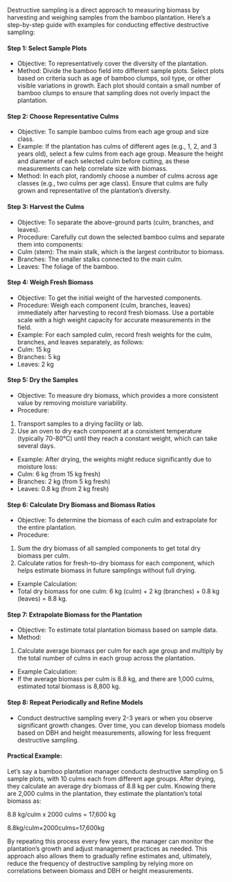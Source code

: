 


Destructive sampling is a direct approach to measuring biomass by harvesting and weighing samples from the bamboo plantation. Here’s a step-by-step guide with examples for conducting effective destructive sampling:

#### Step 1: Select Sample Plots
- Objective: To representatively cover the diversity of the plantation.
- Method: Divide the bamboo field into different sample plots. Select plots based on criteria such as age of bamboo clumps, soil type, or other visible variations in growth. Each plot should contain a small number of bamboo clumps to ensure that sampling does not overly impact the plantation.

#### Step 2: Choose Representative Culms
- Objective: To sample bamboo culms from each age group and size class.
- Example: If the plantation has culms of different ages (e.g., 1, 2, and 3 years old), select a few culms from each age group. Measure the height and diameter of each selected culm before cutting, as these measurements can help correlate size with biomass.
- Method: In each plot, randomly choose a number of culms across age classes (e.g., two culms per age class). Ensure that culms are fully grown and representative of the plantation’s diversity.

#### Step 3: Harvest the Culms
- Objective: To separate the above-ground parts (culm, branches, and leaves).
- Procedure: Carefully cut down the selected bamboo culms and separate them into components:
 - Culm (stem): The main stalk, which is the largest contributor to biomass.
 - Branches: The smaller stalks connected to the main culm.
 - Leaves: The foliage of the bamboo.

#### Step 4: Weigh Fresh Biomass
- Objective: To get the initial weight of the harvested components.
- Procedure: Weigh each component (culm, branches, leaves) immediately after harvesting to record fresh biomass. Use a portable scale with a high weight capacity for accurate measurements in the field.
- Example: For each sampled culm, record fresh weights for the culm, branches, and leaves separately, as follows:
 - Culm: 15 kg
 - Branches: 5 kg
 - Leaves: 2 kg

#### Step 5: Dry the Samples
- Objective: To measure dry biomass, which provides a more consistent value by removing moisture variability.
- Procedure:
 1. Transport samples to a drying facility or lab.
 2. Use an oven to dry each component at a consistent temperature (typically 70-80°C) until they reach a constant weight, which can take several days.

- Example: After drying, the weights might reduce significantly due to moisture loss:
 - Culm: 6 kg (from 15 kg fresh)
 - Branches: 2 kg (from 5 kg fresh)
 - Leaves: 0.8 kg (from 2 kg fresh)

#### Step 6: Calculate Dry Biomass and Biomass Ratios
- Objective: To determine the biomass of each culm and extrapolate for the entire plantation.
- Procedure:
 1. Sum the dry biomass of all sampled components to get total dry biomass per culm.
 2. Calculate ratios for fresh-to-dry biomass for each component, which helps estimate biomass in future samplings without full drying.
- Example Calculation:
 - Total dry biomass for one culm: 6 kg (culm) + 2 kg (branches) + 0.8 kg (leaves) = 8.8 kg.

#### Step 7: Extrapolate Biomass for the Plantation
- Objective: To estimate total plantation biomass based on sample data.
- Method:
 1. Calculate average biomass per culm for each age group and multiply by the total number of culms in each group across the plantation.
 - Example Calculation:
  - If the average biomass per culm is 8.8 kg, and there are 1,000 culms, estimated total biomass is 8,800 kg.

#### Step 8: Repeat Periodically and Refine Models
- Conduct destructive sampling every 2-3 years or when you observe significant growth changes. Over time, you can develop biomass models based on DBH and height measurements, allowing for less frequent destructive sampling.

#### Practical Example:
Let’s say a bamboo plantation manager conducts destructive sampling on 5 sample plots, with 10 culms each from different age groups. After drying, they calculate an average dry biomass of 8.8 kg per culm. Knowing there are 2,000 culms in the plantation, they estimate the plantation’s total biomass as:

8.8 kg/culm x 2000 culms = 17,600 kg

8.8kg/culm×2000culms=17,600kg

By repeating this process every few years, the manager can monitor the plantation’s growth and adjust management practices as needed. This approach also allows them to gradually refine estimates and, ultimately, reduce the frequency of destructive sampling by relying more on correlations between biomass and DBH or height measurements.
